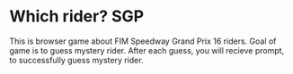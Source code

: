 # Which rider? SGP
This is browser game about FIM Speedway Grand Prix 16 riders. Goal of game is to guess mystery rider. After each guess, you will recieve prompt, to successfully guess mystery rider.
